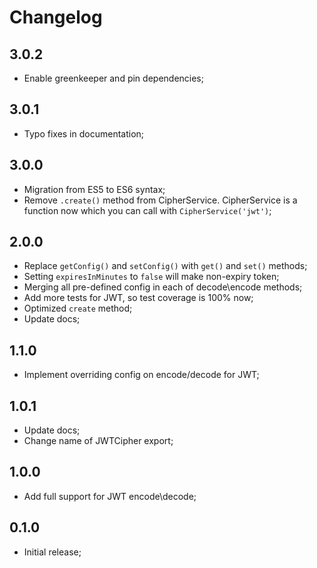 # Changelog

## 3.0.2

- Enable greenkeeper and pin dependencies;

## 3.0.1

- Typo fixes in documentation;

## 3.0.0

- Migration from ES5 to ES6 syntax;
- Remove `.create()` method from CipherService. CipherService is a function now which you can call with `CipherService('jwt')`;

## 2.0.0

- Replace `getConfig()` and `setConfig()` with `get()` and `set()` methods;
- Setting `expiresInMinutes` to `false` will make non-expiry token;
- Merging all pre-defined config in each of decode\encode methods;
- Add more tests for JWT, so test coverage is 100% now;
- Optimized `create` method;
- Update docs;

## 1.1.0

- Implement overriding config on encode/decode for JWT;

## 1.0.1

- Update docs;
- Change name of JWTCipher export;

## 1.0.0

- Add full support for JWT encode\decode;

## 0.1.0

- Initial release;
